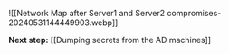 ![[Network Map after Server1 and Server2 compromises-20240531144449903.webp]]

**Next step:** [[Dumping secrets from the AD machines]]
